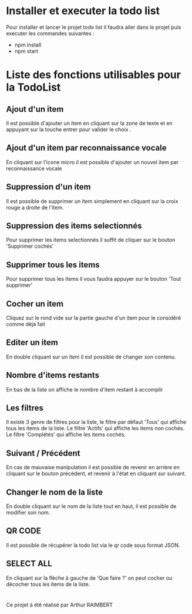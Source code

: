 # Installer et executer la todo list

Pour installer et lancer le projet todo list il faudra aller dans le projet puis executer les commandes suivantes :
* npm install
* npm start

# Liste des fonctions utilisables pour la TodoList

## Ajout d'un item

Il est possible d'ajouter un item en cliquant sur la zone de texte et en appuyant sur la touche entrer pour valider le choix .

## Ajout d'un item par reconnaissance vocale

En cliquant sur l'icone micro il est possible d'ajouter un nouvel item par reconnaissance vocale
## Suppression d'un item

Il est possible de supprimer un item simplement en cliquant sur la croix rouge a droite de l'item.

## Suppression des items selectionnés

Pour supprimer les items selectionnés il suffit de cliquer sur le bouton 'Supprimer cochés'

## Supprimer tous les items

Pour supprimer tous les items il vous faudra appuyer sur le bouton 'Tout supprimer'

## Cocher un item

Cliquez sur le rond vide sur la partie gauche d'un item pour le considéré comme déja fait

## Editer un item

En double cliquant sur un item il est possible de changer son contenu.

## Nombre d'items restants

En bas de la liste on affiche le nombre d'item restant à accomplir

## Les filtres

Il existe 3 genre de filtres pour la liste, le filtre par défaut 'Tous' qui affiche tous les items de la liste.
Le filtre 'Actifs' qui affiche les items non cochés.
Le filtre 'Complétés' qui affiche les items cochés.

## Suivant / Précédent

En cas de mauvaise manipulation il est possible de revenir en arrière en cliquant sur le bouton précédent, et revenir à l'état en cliquant sur suivant.

## Changer le nom de la liste

En double cliquant sur le nom de la liste tout en haut, il est possible de modifier son nom.

## QR CODE

Il est possible de récupérer la todo list via le qr code sous format JSON.

## SELECT ALL

En cliquant sur la flèche à gauche de 'Que faire ?' on peut cocher ou décocher tous les items de la liste.

#
Ce projet à été réalisé par Arthur RAIMBERT
